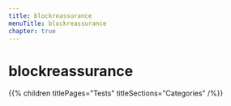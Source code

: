 ```yaml
---
title: blockreassurance
menuTitle: blockreassurance
chapter: true
---
```


# blockreassurance

{{% children titlePages="Tests" titleSections="Categories" /%}}
